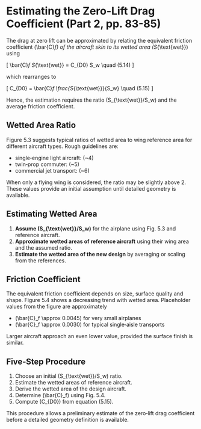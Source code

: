 # Estimating the Zero-Lift Drag Coefficient (Part 2, pp. 83-85)

The drag at zero lift can be approximated by relating the equivalent friction coefficient \(\bar{C}_f\) of the aircraft skin to its wetted area \(S_{\text{wet}}\) using

\[ \bar{C}_f S_{\text{wet}} = C_{D0} S_w \quad (5.14) \]

which rearranges to

\[ C_{D0} = \bar{C}_f \frac{S_{\text{wet}}}{S_w} \quad (5.15) \]

Hence, the estimation requires the ratio \(S_{\text{wet}}/S_w\) and the average friction coefficient.

## Wetted Area Ratio

Figure&nbsp;5.3 suggests typical ratios of wetted area to wing reference area for different aircraft types. Rough guidelines are:

- single‑engine light aircraft: \(~4\)
- twin‑prop commuter: \(~5\)
- commercial jet transport: \(~6\)

When only a flying wing is considered, the ratio may be slightly above 2. These values provide an initial assumption until detailed geometry is available.

## Estimating Wetted Area

1. **Assume \(S_{\text{wet}}/S_w\)** for the airplane using Fig.&nbsp;5.3 and reference aircraft.
2. **Approximate wetted areas of reference aircraft** using their wing area and the assumed ratio.
3. **Estimate the wetted area of the new design** by averaging or scaling from the references.

## Friction Coefficient

The equivalent friction coefficient depends on size, surface quality and shape. Figure&nbsp;5.4 shows a decreasing trend with wetted area. Placeholder values from the figure are approximately

- \(\bar{C}_f \approx 0.0045\) for very small airplanes
- \(\bar{C}_f \approx 0.0030\) for typical single‑aisle transports

Larger aircraft approach an even lower value, provided the surface finish is similar.

## Five‑Step Procedure

1. Choose an initial \(S_{\text{wet}}/S_w\) ratio.
2. Estimate the wetted areas of reference aircraft.
3. Derive the wetted area of the design aircraft.
4. Determine \(\bar{C}_f\) using Fig.&nbsp;5.4.
5. Compute \(C_{D0}\) from equation&nbsp;(5.15).

This procedure allows a preliminary estimate of the zero‑lift drag coefficient before a detailed geometry definition is available.
